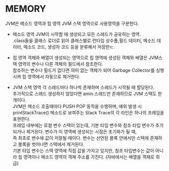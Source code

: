 # MEMORY
JVM은 메소드 영역과 힙 영역 JVM 스택 영역으로 사용영역을 구분한다.  

- 메소드 영역
JVM이 시작할 때 생성되고 모든 스레드가 공유하는 영역.   
.class들을 클래스 로더로 읽어 클래스별로 런타임 상수풀,필드 데이터, 메소드 데이터, 메소드 코드, 생성자 코드 등을 분류해서 저장한ㄷ.

- 힙 영역
객체와 배열이 생성되는 영역으로 힙 영역에 생성된 객체와 배열은 JVM스택 영역의 변수나 다른 객체의 필드에서 참조한다.   
참조하는 변수나 필드가 없다면 의미 없는 객체가 되어 Garbage Collector를 싱행시켜 힙 영역에서 자동으로 제거한다.

- JVM 스택 영역
각 스레드마다 하나씩 존재하며 스레드가 시작될 때 할당된다.   
추가적으로 스레드 생성하지 않았다면 amin 스레드만 존재하므로 JVM 스택도 한개이다.   
JVM은 메소드 호출때마다 PUSH POP 동작을 수행하며, 예외 발생 시 printStackTrace() 메소드로 보여주는 Stack Trace의 각 라인은 하나의 프레임을 표현한다.   
프레임 내부에는 로컬 변수 스택이 있는데, 기본 타입 변수와 참조 타입 변수가 추가되거나 제거된다. 변수가 이 영역에 생성되는 시점은 초기화가 될 때,   
즉 최초로 변수에 값이 저잘될 때이다. 변수는 선언된 블록 안에서만 스택에 존재하고 블록을 벗어나면 스택에서 제거된다.   
기본 타입 변수는 스택 영역에 직접 값을 가지고 있지만, 참조 타입변수는 값이 아니라 힙 영역이나 메소드 영역의 객체 주소를 가진다. (자바에서는 배열을 객체로 취급)
